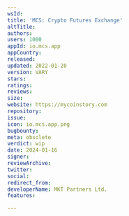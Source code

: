 ```yaml
---
wsId: 
title: 'MCS: Crypto Futures Exchange'
altTitle: 
authors: 
users: 1000
appId: io.mcs.app
appCountry: 
released: 
updated: 2022-01-20
version: VARY
stars: 
ratings: 
reviews: 
size: 
website: https://mycoinstory.com
repository: 
issue: 
icon: io.mcs.app.png
bugbounty: 
meta: obsolete
verdict: wip
date: 2024-01-16
signer: 
reviewArchive: 
twitter: 
social: 
redirect_from: 
developerName: MKT Partners Ltd.
features: 

---
```


